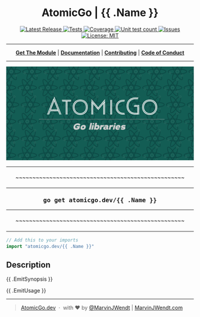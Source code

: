 <h1 align="center">AtomicGo | {{ .Name }}</h1>

<p align="center">

<a href="https://github.com/atomicgo/{{ .Name }}/releases">
<img src="https://img.shields.io/github/v/release/atomicgo/{{ .Name }}?style=flat-square" alt="Latest Release">
</a>

<a href="https://codecov.io/gh/atomicgo/{{ .Name }}" target="_blank">
<img src="https://img.shields.io/github/workflow/status/atomicgo/{{ .Name }}/Go?label=tests&style=flat-square" alt="Tests">
</a>

<a href="https://codecov.io/gh/atomicgo/{{ .Name }}" target="_blank">
<img src="https://img.shields.io/codecov/c/gh/atomicgo/{{ .Name }}?color=magenta&logo=codecov&style=flat-square" alt="Coverage">
</a>

<a href="https://codecov.io/gh/atomicgo/{{ .Name }}">
<!-- unittestcount:start --><img src="https://img.shields.io/badge/Unit_Tests-0-magenta?style=flat-square" alt="Unit test count"><!-- unittestcount:end -->
</a>

<a href="https://github.com/atomicgo/{{ .Name }}/issues">
<img src="https://img.shields.io/github/issues/atomicgo/{{ .Name }}.svg?style=flat-square" alt="Issues">
</a>

<a href="https://opensource.org/licenses/MIT" target="_blank">
<img src="https://img.shields.io/badge/License-MIT-yellow.svg?style=flat-square" alt="License: MIT">
</a>

</p>

---

<p align="center">
<strong><a href="#install">Get The Module</a></strong>
|
<strong><a href="https://pkg.go.dev/atomicgo.dev/{{ .Name }}#section-documentation" target="_blank">Documentation</a></strong>
|
<strong><a href="https://github.com/atomicgo/atomicgo/blob/main/CONTRIBUTING.md" target="_blank">Contributing</a></strong>
|
<strong><a href="https://github.com/atomicgo/atomicgo/blob/main/CODE_OF_CONDUCT.md" target="_blank">Code of Conduct</a></strong>
</p>

---

<p align="center">
  <img src="https://raw.githubusercontent.com/atomicgo/atomicgo/main/assets/header.png" alt="AtomicGo">
</p>

<p align="center">
<table>
<tbody>
<td align="center">
<img width="2000" height="0"><br>
  ~~~~~~~~~~~~~~~~~~~~~~~~~~~~~~~~~~~~~~~~~~~~~~~~~~
<img width="2000" height="0">
</td>
</tbody>
</table>
</p>
<h3  align="center"><pre>go get atomicgo.dev/{{ .Name }}</pre></h3>
<p align="center">
<table>
<tbody>
<td align="center">
<img width="2000" height="0"><br>
   ~~~~~~~~~~~~~~~~~~~~~~~~~~~~~~~~~~~~~~~~~~~~~~~~~~
<img width="2000" height="0">
</td>
</tbody>
</table>
</p>

```go
// Add this to your imports
import "atomicgo.dev/{{ .Name }}"
```

## Description

{{ .EmitSynopsis }}


{{ .EmitUsage }}

---

> [AtomicGo.dev](https://atomicgo.dev) &nbsp;&middot;&nbsp;
> with ❤️ by [@MarvinJWendt](https://github.com/MarvinJWendt) |
> [MarvinJWendt.com](https://marvinjwendt.com)
